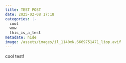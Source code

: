 ```yaml
---
title: TEST POST
date: 2025-02-08 17:18
categories: |-
  cool
  wow
  this_is_a_test
metadate: hide
image: /assets/images/il_1140xN.6669751471_liop.avif
---
```

cool test!
